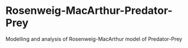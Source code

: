 # Rosenweig-MacArthur-Predator-Prey
Modelling and analysis of Rosenweig-MacArthur model of Predator-Prey
